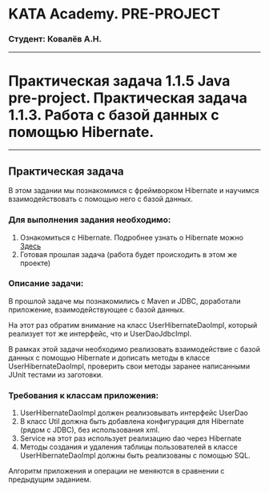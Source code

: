 # KATA Academy. PRE-PROJECT

### Студент: Ковалёв А.Н.
___

# Практическая задача 1.1.5 Java pre-project. Практическая задача 1.1.3. Работа с базой данных c помощью Hibernate.

---
## Практическая задача

В этом задании мы познакомимся с фреймворком Hibernate и научимся взаимодействовать с помощью него с базой данных.

### Для выполнения задания необходимо:
1. Ознакомиться с Hibernate. Подробнее узнать о Hibernate можно [Здесь](https://hibernate.org/orm/)
2. Готовая прошлая задача (работа будет происходить в этом же проекте)

### Описание задачи:
В прошлой задаче мы познакомились с Maven и JDBC, доработали приложение, взаимодействующее с базой данных.

На этот раз обратим внимание на класс UserHibernateDaoImpl, который реализует тот же интерфейс, что и UserDaoJdbcImpl.

В рамках этой задачи необходимо реализовать взаимодействие с базой данных с помощью Hibernate и дописать методы в классе UserHibernateDaoImpl,
проверить свои методы заранее написанными JUnit тестами из заготовки.

### Требования к классам приложения:

1. UserHibernateDaoImpl должен реализовывать интерфейс UserDao
2. В класс Util должна быть добавлена конфигурация для Hibernate (рядом с JDBC), без использования xml.
3. Service на этот раз использует реализацию dao через Hibernate
4. Методы создания и удаления таблицы пользователей в классе UserHibernateDaoImpl должны быть реализованы с помощью SQL.

Алгоритм приложения и операции не меняются в сравнении с предыдущим заданием.
